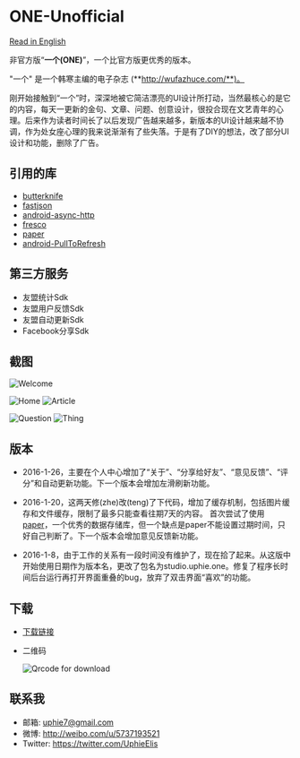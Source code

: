 # ONE-Unofficial

[Read in English](https://github.com/Uphie/ONE-Unofficial/wiki/ONE-Unofficial)

非官方版“**一个(ONE)**”，一个比官方版更优秀的版本。

"一个" 是一个韩寒主编的电子杂志 (**http://wufazhuce.com/**)。

刚开始接触到“一个”时，深深地被它简洁漂亮的UI设计所打动，当然最核心的是它的内容，每天一更新的金句、文章、问题、创意设计，很投合现在文艺青年的心理。后来作为读者时间长了以后发现广告越来越多，新版本的UI设计越来越不协调，作为处女座心理的我来说渐渐有了些失落。于是有了DIY的想法，改了部分UI设计和功能，删除了广告。

引用的库
----------
 * [butterknife](https://github.com/JakeWharton/butterknife)
 * [fastjson](https://github.com/alibaba/fastjson)
 * [android-async-http](https://github.com/loopj/android-async-http)
 * [fresco](https://github.com/facebook/fresco)
 * [paper](https://github.com/pilgr/Paper)
 * [android-PullToRefresh](https://github.com/chrisbanes/Android-PullToRefresh)

第三方服务
-----------
* 友盟统计Sdk
* 友盟用户反馈Sdk
* 友盟自动更新Sdk
* Facebook分享Sdk
  
截图
-----------
![Welcome](https://github.com/Uphie/ONE-Unofficial/blob/master/Screenshots/screenshot-5.png)

![Home](https://github.com/Uphie/ONE-Unofficial/blob/master/Screenshots/screenshot-1.png) 
![Article](https://github.com/Uphie/ONE-Unofficial/blob/master/Screenshots/screenshot-2.png)

![Question](https://github.com/Uphie/ONE-Unofficial/blob/master/Screenshots/screenshot-3.png) 
![Thing](https://github.com/Uphie/ONE-Unofficial/blob/master/Screenshots/screenshot-4.png)

版本
----------
*  2016-1-26，主要在个人中心增加了“关于”、“分享给好友”、“意见反馈”、“评分”和自动更新功能。下一个版本会增加左滑刷新功能。

*  2016-1-20，这两天修(zhe)改(teng)了下代码，增加了缓存机制，包括图片缓存和文件缓存，限制了最多只能查看往期7天的内容。
首次尝试了使用[paper](https://github.com/pilgr/Paper)，一个优秀的数据存储库，但一个缺点是paper不能设置过期时间，只好自己判断了。下一个版本会增加意见反馈新功能。

* 2016-1-8，由于工作的关系有一段时间没有维护了，现在拾了起来。从这版中开始使用日期作为版本名，更改了包名为studio.uphie.one。修复了程序长时间后台运行再打开界面重叠的bug，放弃了双击界面“喜欢”的功能。

下载
-----------
* [下载链接](http://www.pgyer.com/vnS3)
* 二维码
  
  ![Qrcode for download](http://static.pgyer.com/app/qrcode/vnS3)

联系我
------------
* 邮箱: uphie7@gmail.com
* 微博: http://weibo.com/u/5737193521
* Twitter: https://twitter.com/UphieElis
